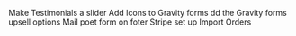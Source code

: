 Make Testimonials a slider
Add Icons to Gravity forms
dd the Gravity forms upsell options
Mail poet form on foter 
Stripe set up
Import Orders
